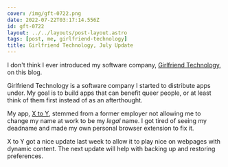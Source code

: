 ```yaml
---
cover: /img/gft-0722.png
date: 2022-07-22T03:17:14.556Z
id: gft-0722
layout: ../../layouts/post-layout.astro
tags: [post, me, girlfriend-technology]
title: Girlfriend Technology, July Update
---
```


I don't think I ever introduced my software company, [Girlfriend Technology](https://girlfriend.technology), on this blog.

Girlfriend Technology is a software company I started to distribute apps under. My goal is to build apps that can benefit queer people, or at least think of them first instead of as an afterthought.

My app, [X to Y](https://girlfriend.technology/x-to-y), stemmed from a former employer not allowing me to change my name at work to be my *legal* name. I got tired of seeing my deadname and made my own personal browser extension to fix it.

X to Y got a nice update last week to allow it to play nice on webpages with dynamic content. The next update will help with backing up and restoring preferences.
